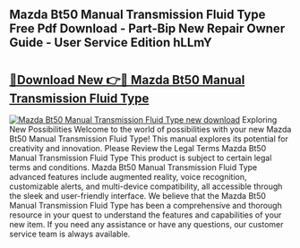 ## Mazda Bt50 Manual Transmission Fluid Type Free Pdf Download - Part-Bip New Repair Owner Guide - User Service Edition hLLmY

# <h2><a href="http://bc47998.oget.top/?id=Mazda+Bt50+Manual+Transmission+Fluid+Type">🔗Download New 👉🔴 Mazda Bt50 Manual Transmission Fluid Type</a></h2>

[![Mazda Bt50 Manual Transmission Fluid Type new download](https://i.imgur.com/5g1atiW.png)](http://bc47998.oget.top/?id=Mazda+Bt50+Manual+Transmission+Fluid+Type)
Exploring New Possibilities Welcome to the world of possibilities with your new Mazda Bt50 Manual Transmission Fluid Type! This manual explores its potential for creativity and innovation. Please Review the Legal Terms Mazda Bt50 Manual Transmission Fluid Type This product is subject to certain legal terms and conditions. Mazda Bt50 Manual Transmission Fluid Type advanced features include augmented reality, voice recognition, customizable alerts, and multi-device compatibility, all accessible through the sleek and user-friendly interface. We believe that the Mazda Bt50 Manual Transmission Fluid Type has been a comprehensive and thorough resource in your quest to understand the features and capabilities of your new item. If you need any assistance or have any questions, our customer service team is always available.

